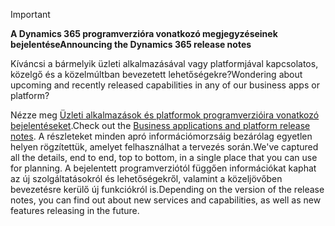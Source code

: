 > [!IMPORTANT]
> <span data-ttu-id="1830e-101">**A Dynamics 365 programverzióra vonatkozó megjegyzéseinek bejelentése**</span><span class="sxs-lookup"><span data-stu-id="1830e-101">**Announcing the Dynamics 365 release notes**</span></span>
>
> <span data-ttu-id="1830e-102">Kíváncsi a bármelyik üzleti alkalmazásával vagy platformjával kapcsolatos, közelgő és a közelmúltban bevezetett lehetőségekre?</span><span class="sxs-lookup"><span data-stu-id="1830e-102">Wondering about upcoming and recently released capabilities in any of our business apps or platform?</span></span> 
> 
> <span data-ttu-id="1830e-103">Nézze meg [Üzleti alkalmazások és platformok programverzióira vonatkozó bejelentéseket](https://go.microsoft.com/fwlink/?linkid=2010158).</span><span class="sxs-lookup"><span data-stu-id="1830e-103">Check out the [Business applications and platform release notes](https://go.microsoft.com/fwlink/?linkid=2010158).</span></span> <span data-ttu-id="1830e-104">A részleteket minden apró információmorzsáig bezárólag egyetlen helyen rögzítettük, amelyet felhasználhat a tervezés során.</span><span class="sxs-lookup"><span data-stu-id="1830e-104">We've captured all the details, end to end, top to bottom, in a single place that you can use for planning.</span></span> <span data-ttu-id="1830e-105">A bejelentett programverziótól függően információkat kaphat az új szolgáltatásokról és lehetőségekről, valamint a közeljövőben bevezetésre kerülő új funkciókról is.</span><span class="sxs-lookup"><span data-stu-id="1830e-105">Depending on the version of the release notes, you can find out about new services and capabilities, as well as new features releasing in the future.</span></span>
